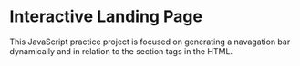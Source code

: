 # Interactive Landing Page 

This JavaScript practice project is focused on generating a navagation bar dynamically and in relation to the section tags in the HTML.
